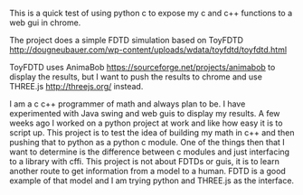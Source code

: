 This is a quick test of using python c to expose my c and c++ functions to a web gui in chrome.

The project does a simple FDTD simulation based on ToyFDTD http://dougneubauer.com/wp-content/uploads/wdata/toyfdtd/toyfdtd.html

ToyFDTD uses AnimaBob https://sourceforge.net/projects/animabob to display the results, but I want to push the results to chrome and use THREE.js http://threejs.org/ instead.

I am a c c++ programmer of math and always plan to be.  I have experimented with Java swing and web guis to display my results.  A few weeks ago I worked on a python project at work and like how easy it is to script up.  This project is to test the idea of building my math in c++ and then pushing that to python as a python c module.  One of the things then that I want to determine is the difference between c modules and just interfacing to a library with cffi.  This project is not about FDTDs or guis, it is to learn another route to get information from a model to a human.  FDTD is a good example of that model and I am trying python and THREE.js as the interface.

